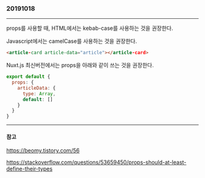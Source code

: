 ### 20191018
---

props를 사용할 때, HTML에서는 kebab-case를 사용하는 것을 권장한다.

Javascript에서는 camelCase를 사용하는 것을 권장한다.

```html
<article-card article-data="article"></article-card>
```

Nuxt.js 최신버전에서는 props을 아래와 같이 쓰는 것을 권장한다.

```javascript
export default {
  props: {
    articleData: {
      type: Array,
      default: []
    }
  }
}
```

---
#### 참고

https://beomy.tistory.com/56 

https://stackoverflow.com/questions/53659450/props-should-at-least-define-their-types
